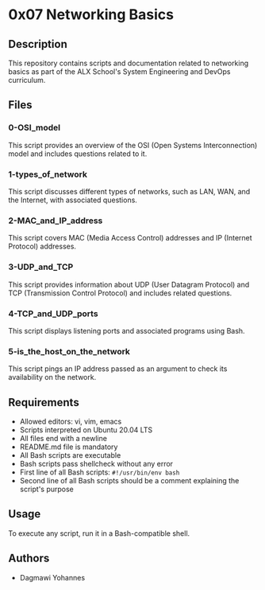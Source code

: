 # 0x07 Networking Basics

## Description
This repository contains scripts and documentation related to networking basics as part of the ALX School's System Engineering and DevOps curriculum.

## Files

### 0-OSI_model
This script provides an overview of the OSI (Open Systems Interconnection) model and includes questions related to it.

### 1-types_of_network
This script discusses different types of networks, such as LAN, WAN, and the Internet, with associated questions.

### 2-MAC_and_IP_address
This script covers MAC (Media Access Control) addresses and IP (Internet Protocol) addresses.

### 3-UDP_and_TCP
This script provides information about UDP (User Datagram Protocol) and TCP (Transmission Control Protocol) and includes related questions.

### 4-TCP_and_UDP_ports
This script displays listening ports and associated programs using Bash.

### 5-is_the_host_on_the_network
This script pings an IP address passed as an argument to check its availability on the network.

## Requirements
- Allowed editors: vi, vim, emacs
- Scripts interpreted on Ubuntu 20.04 LTS
- All files end with a newline
- README.md file is mandatory
- All Bash scripts are executable
- Bash scripts pass shellcheck without any error
- First line of all Bash scripts: `#!/usr/bin/env bash`
- Second line of all Bash scripts should be a comment explaining the script's purpose

## Usage
To execute any script, run it in a Bash-compatible shell.

## Authors

- Dagmawi Yohannes
